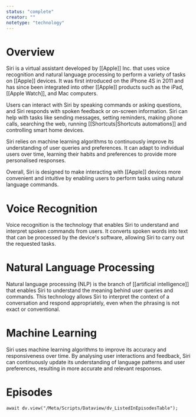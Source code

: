 ```yaml
---
status: "complete"
creator: ""
notetype: "technology"
---
```


# Overview
Siri is a virtual assistant developed by [[Apple]] Inc. that uses voice recognition and natural language processing to perform a variety of tasks on [[Apple]] devices. It was first introduced on the iPhone 4S in 2011 and has since been integrated into other [[Apple]] products such as the iPad, [[Apple Watch]], and Mac computers.

Users can interact with Siri by speaking commands or asking questions, and Siri responds with spoken feedback or on-screen information. Siri can help with tasks like sending messages, setting reminders, making phone calls, searching the web, running [[Shortcuts|Shortcuts automations]] and controlling smart home devices.

Siri relies on machine learning algorithms to continuously improve its understanding of user queries and preferences. It can adapt to individual users over time, learning their habits and preferences to provide more personalised responses.

Overall, Siri is designed to make interacting with [[Apple]] devices more convenient and intuitive by enabling users to perform tasks using natural language commands.

# Voice Recognition
Voice recognition is the technology that enables Siri to understand and interpret spoken commands from users. It converts spoken words into text that can be processed by the device's software, allowing Siri to carry out the requested tasks.

# Natural Language Processing
Natural language processing (NLP) is the branch of [[artificial intelligence]] that enables Siri to understand the meaning behind user queries and commands. This technology allows Siri to interpret the context of a conversation and respond appropriately, even when the phrasing is not exact or conventional.

# Machine Learning
Siri uses machine learning algorithms to improve its accuracy and responsiveness over time. By analysing user interactions and feedback, Siri can continuously update its understanding of language patterns and user preferences, resulting in more accurate and relevant responses.

# Episodes
```dataviewjs
await dv.view("/Meta/Scripts/Dataview/dv_ListedInEpisodesTable");
```

